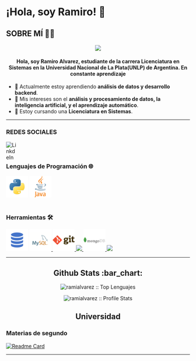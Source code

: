 <h1 align= "left"> ¡Hola, soy Ramiro! 👋</h1>
<h2 align= "left"> SOBRE MÍ 👨‍💻</h2>
<p align="center">
<img align= "center" src = "https://vickyparra31.files.wordpress.com/2015/06/72dc52886e2463c29de9e703dce415e4c292e642495789.gif" />
</p>
<h4 align= "center">   Hola, soy Ramiro Alvarez, estudiante de la carrera Licenciatura en Sistemas en la Universidad Nacional de La Plata(UNLP) de Argentina. En constante aprendizaje </h4>

- 🌱 Actualmente estoy aprendiendo **análisis de datos y desarrollo backend**.
- 🤔 Mis intereses son el **análisis y procesamiento de datos, la inteligencia artificial, y el aprendizaje automático**.
- 💼 Estoy cursando una **Licenciatura en Sistemas**.

---
### REDES SOCIALES
<a href="https://www.linkedin.com/in/ramiro-alvarez-0a8142284/">
  <img align="left" alt="LinkdeIn" width="30px" src="https://cdn.jsdelivr.net/npm/simple-icons@v3/icons/linkedin.svg" />
</a>

<br /> 
<br /> 

### Lenguajes de Programación 🌐

<code><img height="60" src="https://raw.githubusercontent.com/github/explore/80688e429a7d4ef2fca1e82350fe8e3517d3494d/topics/python/python.png"></code>
<code><img height="60" src="https://raw.githubusercontent.com/github/explore/5b3600551e122a3277c2c5368af2ad5725ffa9a1/topics/java/java.png"></code>
<br /> 
<br /> 

### Herramientas 🛠️
<code><img height="60" src="https://raw.githubusercontent.com/github/explore/80688e429a7d4ef2fca1e82350fe8e3517d3494d/topics/sql/sql.png"></code>
<a href="https://www.mysql.com/">
<code><img height="60" src="https://raw.githubusercontent.com/github/explore/80688e429a7d4ef2fca1e82350fe8e3517d3494d/topics/mysql/mysql.png"></code>
</a>
<a href= "https://git-scm.com/">
<code><img height="60" src="https://raw.githubusercontent.com/github/explore/80688e429a7d4ef2fca1e82350fe8e3517d3494d/topics/git/git.png"></code>
</a>
<a href="https://github.com/">
<code><img height="60" src="https://github.githubassets.com/images/modules/logos_page/GitHub-Mark.png"></code>
</a>
<a href="https://www.mongodb.com/es">
<code><img height="60" src="https://raw.githubusercontent.com/github/explore/80688e429a7d4ef2fca1e82350fe8e3517d3494d/topics/mongodb/mongodb.png"></code>
</a>
<a href="https://code.visualstudio.com/">
<code><img heigth="60" src="https://code.visualstudio.com/assets/images/code-stable.png"></code>
</a>

---
<h2 align="center">Github Stats :bar_chart:</h2>

<p align="center" height="100px" ><img src="https://github-readme-stats.vercel.app/api/top-langs/?username=ramialvarez&langs_count=10&theme=radical&layout=compact" alt="ramialvarez :: Top Lenguajes" /></p>

<p align="center" height="100px" ><img src="https://github-readme-stats.vercel.app/api?username=ramialvarez&show_icons=true&theme=radical" alt="ramialvarez :: Profile Stats" /></p>

<h2 align="center">Universidad</h2>

### Materias de segundo

[![Readme Card](https://github-readme-stats.vercel.app/api/pin/?username=ramialvarez&repo=Python&theme=radical)](https://github.com/ramialvarez/Python)


---

<!--
**ramialvarez/ramialvarez** is a ✨ _special_ ✨ repository because its `README.md` (this file) appears on your GitHub profile.

Here are some ideas to get you started:

- 🔭 I’m currently working on ...
- 🌱 I’m currently learning ...
- 👯 I’m looking to collaborate on ...
- 🤔 Mis intereses son el análisis y procesamiento de datos, la inteligencia artificial, y el aprendizaje automático.
- 💼 Estoy cursando una licenciatura en Ingeniería de Software.
- 💬 Ask me about ...
- 📫 How to reach me: ...
- 😄 Pronouns: ...
- ⚡ Fun fact: ...
-->

